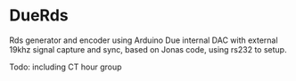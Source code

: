 # DueRds
Rds generator and encoder using Arduino Due internal DAC with external 19khz signal capture and sync, based on Jonas code, using rs232 to setup.

Todo: including CT hour group
